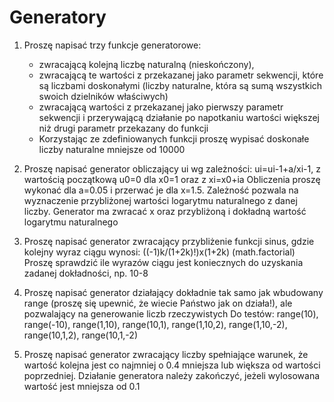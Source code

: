 # Generatory
1. Proszę napisać trzy funkcje generatorowe:
	- zwracającą kolejną liczbę naturalną (nieskończony),
	- zwracającą te wartości z przekazanej jako parametr sekwencji, które są liczbami doskonałymi (liczby naturalne, która są sumą wszystkich swoich dzielników właściwych)
	- zwracającą wartości z przekazanej jako pierwszy parametr sekwencji i przerywającą działanie po napotkaniu wartości większej niż drugi parametr przekazany do funkcji 
	- Korzystając ze zdefiniowanych funkcji proszę wypisać doskonałe liczby naturalne mniejsze od 10000  

2. Proszę napisać generator obliczający ui wg zależności:
ui=ui-1+a/xi-1, z wartością początkową u0=0 dla x0=1 oraz z xi=x0+ia
Obliczenia proszę wykonać dla a=0.05 i przerwać je dla x=1.5. Zależność pozwala na wyznaczenie przybliżonej wartości logarytmu naturalnego z danej liczby. Generator ma zwracać x oraz przybliżoną i dokładną wartość logarytmu naturalnego

3. Proszę napisać generator zwracający przybliżenie funkcji sinus, gdzie kolejny wyraz ciągu wynosi: ((-1)k/(1+2k)!)x(1+2k) (math.factorial)
Proszę sprawdzić ile wyrazów ciągu jest koniecznych do uzyskania zadanej dokładności, np. 10-8

4. Proszę napisać generator działający dokładnie tak samo jak wbudowany range (proszę się upewnić, że wiecie Państwo jak on działa!), ale pozwalający na generowanie liczb rzeczywistych
Do testów: range(10), range(-10), range(1,10), range(10,1), range(1,10,2), range(1,10,-2), range(10,1,2), range(10,1,-2)

5. Proszę napisać generator zwracający liczby spełniające warunek, że wartość kolejna jest co najmniej o 0.4 mniejsza lub większa od wartości poprzedniej. Działanie generatora należy zakończyć, jeżeli wylosowana wartość jest mniejsza od 0.1
